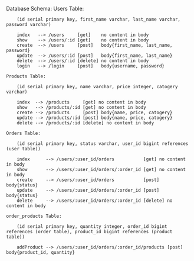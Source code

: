 Database Schema:
    Users Table:

        (id serial primary key, first_name varchar, last_name varchar, password varchar)

        index   --> /users     [get]    no content in body
        show    --> /users/:id [get]    no content in body
        create  --> /users     [post]   body{first_name, last_name, password}
        update  --> /users/:id [post]   body{first_name, last_name}
        delete  --> /users/:id [delete] no content in body
        login   --> /login     [post]   body{username, password}

    Products Table:

        (id serial primary key, name varchar, price integer, catogery varchar)

        index  --> /products     [get] no content in body
        show   --> /products/:id [get] no content in body
        create --> /products     [post] body{name, price, catogery}
        update --> /products/:id [post] body{name, price, catogery}
        delete --> /products/:id [delete] no content in body

    Orders Table:

        (id serial primary key, status varchar, user_id bigint references (user table))

        index      --> /users/:user_id/orders           [get] no content in body
        show       --> /users/:user_id/orders/:order_id [get] no content in body
        create     --> /users/:user_id/orders           [post] body{status}
        update     --> /users/:user_id/orders/:order_id [post] body{status}
        delete     --> /users/:user_id/orders/:order_id [delete] no content in body

    order_products Table:

        (id serial primary key, quantity integer, order_id bigint references (order table), product_id bigint references (product table))

        addProduct --> /users/:user_id/orders/:order_id/products [post] body{product_id, quantity}



                